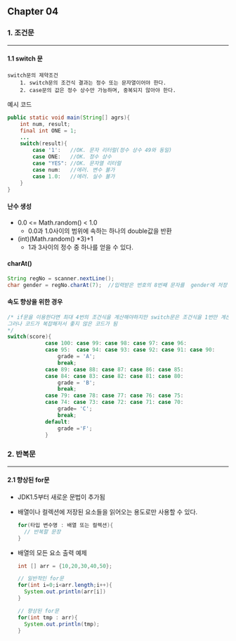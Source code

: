 ## Chapter 04

### 1. 조건문

---

#### 1.1 switch 문

```
switch문의 제약조건
	1. switch문의 조건식 결과는 정수 또는 문자열이어야 한다.
	2. case문의 값은 정수 상수만 가능하며, 중복되지 않아야 한다.
```

예시 코드

```java
public static void main(String[] agrs){
    int num, result;
    final int ONE = 1;
    ...
    switch(result){
        case '1':   //OK. 문자 리터럴(정수 상수 49와 동일)
        case ONE:   //OK. 정수 상수
        case "YES": //OK. 문자열 리터럴
        case num:   //에러. 변수 불가
        case 1.0:   //에러. 실수 불가
    }
}
```

#### 난수 생성

- 0.0 <= Math.random() < 1.0
  - 0.0과 1.0사이의 범위에 속하는 하나의 double값을 반환
- (int)(Math.random() *3)+1
  - 1과 3사이의 정수 중 하나를 얻을 수 있다.

#### charAt()

```java
String regNo = scanner.nextLine();
char gender = regNo.charAt(7);  //입력받은 번호의 8번째 문자를  gender에 저장
```

#### 속도 향상을 위한 경우

```java
/* if문을 이용한다면 최대 4번의 조건식을 계산해야하지만 switch문은 조건식을 1번만 계산하면 되므로 빠르다.
그러나 코드가 복잡해저서 좋지 않은 코드가 됨
*/
switch(score){
            case 100: case 99: case 98: case 97: case 96:
            case 95:  case 94: case 93: case 92: case 91: case 90:
                grade = 'A';
                break;
            case 89: case 88: case 87: case 86: case 85:
            case 84: case 83: case 82: case 81: case 80:
                grade = 'B';
                break;
            case 79: case 78: case 77: case 76: case 75:
            case 74: case 73: case 72: case 71: case 70:
                grade= 'C';
                break;
            default:
                grade ='F';
            }
```



### 2. 반복문

---

#### 2.1 향상된 for문

- JDK1.5부터 새로운 문법이 추가됨

- 배열이나 컬렉션에 저장된 요소들을 읽어오는 용도로만 사용할 수 있다.

  ```java
  for(타입 변수명 : 배열 또는 컬렉션){
  	// 반복할 문장
  }
  ```

- 배열의 모든 요소 출력 예제

  ```java
  int [] arr = {10,20,30,40,50};
  
  // 일반적인 for문
  for(int i=0;i<arr.length;i++){
  	System.out.println(arr[i])
  }
  
  // 향상된 for문
  for(int tmp : arr){
  	System.out.println(tmp);
  }
  ```

   	
